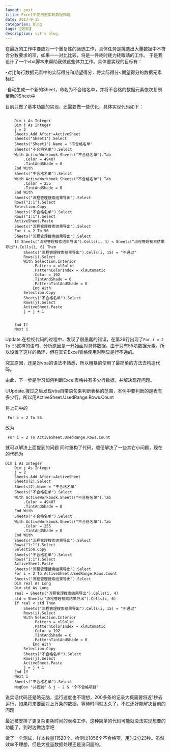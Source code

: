 ```yaml
---
layout: post
title: Excel中使用宏实现数据筛选
date: 2017-9-15
categories: blog
tags: [效率]
description: svt's blog.
---
```



在最近的工作中要应对一个重复性的筛选工作，具体任务是挑选出大量数据中不符合分数要求的项，如果一一对比比较，将是一件耗时耗力耗眼睛的工作。 
于是我设计了一个vba脚本来帮助我做这些体力工作。具体要实现的目标有： 

-对比每行数据元素中的实际得分和期望得分，将实际得分<期望得分的数据元素标红 

-自动生成一个新的Sheet，命名为不合格名单，并将不合格的数据元素依次复制至新的Sheet中


目前只做了基本功能的实现，还需要做一些优化，具体实现代码如下：
```

    Dim i As Integer
    Dim j As Integer
    j = 2
    Sheets.Add After:=ActiveSheet
    Sheets("Sheet1").Select
    Sheets("Sheet1").Name = "不合格名单"
    Sheets("不合格名单").Select
    With ActiveWorkbook.Sheets("不合格名单").Tab
        .Color = 49407
        .TintAndShade = 0
    End With
    Sheets("不合格名单").Select
    With ActiveWorkbook.Sheets("不合格名单").Tab
        .Color = 255
        .TintAndShade = 0
    End With
    Sheets("流程管理搜索结果导出").Select
    Rows("1:1").Select
    Selection.Copy
    Sheets("不合格名单").Select
    Rows("1:1").Select
    ActiveSheet.Paste
    Sheets("流程管理搜索结果导出").Select
    For i = 2 To 56
    Sheets("流程管理搜索结果导出").Select
    If Sheets("流程管理搜索结果导出").Cells(i, 4) < Sheets("流程管理搜索结果导出").Cells(i, 6) Then
        Sheets("流程管理搜索结果导出").Cells(i, 15) = "不通过"
        Rows(i).Select
        With Selection.Interior
            .Pattern = xlSolid
            .PatternColorIndex = xlAutomatic
            .Color = 192
            .TintAndShade = 0
            .PatternTintAndShade = 0
            End With
        Selection.Copy
        Sheets("不合格名单").Select
        Rows(j).Select
        ActiveSheet.Paste
        j = j + 1
            
        
    End If
    Next i

```
Update.在检视代码的过程中，发现了很愚蠢的错误，在第26行出现了`For i = 2 To 56`这样的语句，分析原因是一开始面对具体数据，由于只有55项数据元素，所以设置了这样的循环，但在其它Excel表格使用时明显是行不通的。

究其原因，还是对vba的语法不熟悉，所以粗暴的使用了最简单的方法去构造代码。

由此，下一步是学习如何判断Excel表格共有多少行数据，并解决现存问题。

UUpdate.搜过之后发现vba自带语句来判断表格的范围，本例中要判断的是表有多少行，所以用ActiveSheet.UsedRange.Rows.Count

将上句中的

```
 For i = 2 To 56
```

改为
```
 For i = 2 To ActiveSheet.UsedRange.Rows.Count
```
就可以解决上面提到的问题
同时重构了代码，顺便解决了一些其它小问题，现在的代码为
```
Dim i As Integer
    Dim j As Integer
    j = 2
    Sheets.Add After:=ActiveSheet
    Sheets(2).Select
    Sheets(2).Name = "不合格名单"
    Sheets("不合格名单").Select
    With ActiveWorkbook.Sheets("不合格名单").Tab
        .Color = 49407
        .TintAndShade = 0
    End With
    Sheets("不合格名单").Select
    With ActiveWorkbook.Sheets("不合格名单").Tab
        .Color = 255
        .TintAndShade = 0
    End With
    Sheets("流程管理搜索结果导出").Select
    Rows("1:1").Select
    Selection.Copy
    Sheets("不合格名单").Select
    Rows("1:1").Select
    ActiveSheet.Paste
    Sheets("流程管理搜索结果导出").Select
    For i = 2 To ActiveSheet.UsedRange.Rows.Count
    Sheets("流程管理搜索结果导出").Select
    Dim real As Long
    Dim std As Long
    real = Sheets("流程管理搜索结果导出").Cells(i, 4)
    std = Sheets("流程管理搜索结果导出").Cells(i, 6)
    If real < std Then
        Sheets("流程管理搜索结果导出").Cells(i, 15) = "不通过"
        Rows(i).Select
        With Selection.Interior
            .Pattern = xlSolid
            .PatternColorIndex = xlAutomatic
            .Color = 192
            .TintAndShade = 0
            .PatternTintAndShade = 0
            End With
        Selection.Copy
        Sheets("不合格名单").Select
        Rows(j).Select
        ActiveSheet.Paste
        j = j + 1
    End If
    Next i
    Sheets("不合格名单").Select
    MsgBox "共找到" & j - 2 & "个不合格项目"
```
 
 说实话代码还是略无脑，运行速度也不理想，200多条的记录大概需要将近1秒去运行，如果将来要面对上万条的数据，等待时间就太久了。不过还好能解决目前的问题
 
 最近被安排了更复杂更耗时间的表格工作，这种简单的代码可能就没法实现想要的功能了，到时边做边学吧
 
 做了一个测试，样本数量11520个，检测出1056个不合格项，用时2分23秒。虽然效率不理想，但是大批量数据处理还是没问题的。
